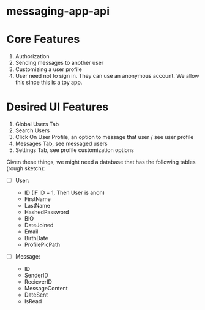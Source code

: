 # messaging-app-api

# Core Features
1. Authorization
2. Sending messages to another user
3. Customizing a user profile
4. User need not to sign in. They can use an anonymous account. We allow this since this is a toy app.

# Desired UI Features
1. Global Users Tab
2. Search Users
3. Click On User Profile, an option to message that user / see user profile
4. Messages Tab, see messaged users
5. Settings Tab, see profile customization options

Given these things, we might need a database that has the following tables (rough sketch):

- [ ] User:
    - ID (IF ID = 1, Then User is anon)
    - FirstName
    - LastName
    - HashedPassword
    - BIO
    - DateJoined
    - Email
    - BirthDate
    - ProfilePicPath
    
- [ ] Message:
    - ID
    - SenderID
    - RecieverID
    - MessageContent
    - DateSent
    - IsRead
